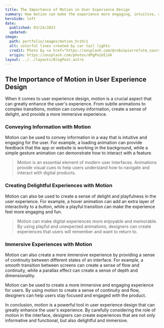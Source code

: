 ```yaml
---
title: The Importance of Motion in User Experience Design
summary: How motion can make the experience more engaging, intuitive, and memorable?
heroSide: left
date:
  published: 03/24/2023
  updated:
image:
  path: portfolio/images/motion_hrzhc1
  alt: colorful lines created by car tail lights
  credit: Photo by <a href="https://unsplash.com/@robinpierre?utm_source=unsplash&utm_medium=referral&utm_content=creditCopyText">Robin Pierre</a> on <a href="https://unsplash.com/photos/dPgPoiUIiXk?utm_source=unsplash&utm_medium=referral&utm_content=creditCopyText">Unsplash</a>
  origin: https://unsplash.com/photos/dPgPoiUIiXk
layout: ../../layouts/BlogPost.astro
---
```


## The Importance of Motion in User Experience Design

When it comes to user experience design, motion is a crucial aspect that can greatly enhance the user's experience. From subtle animations to complex transitions, motion can convey information, create a sense of delight, and provide a more immersive experience.

### Conveying Information with Motion

Motion can be used to convey information in a way that is intuitive and engaging for the user. For example, a loading animation can provide feedback that the app or website is working in the background, while a simple gesture animation can demonstrate how to interact with a feature.

> Motion is an essential element of modern user interfaces. Animations provide visual cues to help users understand how to navigate and interact with digital products.

### Creating Delightful Experiences with Motion

Motion can also be used to create a sense of delight and playfulness in the user experience. For example, a hover animation can add an extra layer of interactivity to a button, while a playful transition can make the experience feel more engaging and fun.

> Motion can make digital experiences more enjoyable and memorable. By using playful and unexpected animations, designers can create experiences that users will remember and want to return to.

### Immersive Experiences with Motion

Motion can also create a more immersive experience by providing a sense of continuity between different states of an interface. For example, a smooth transition between screens can create a sense of flow and continuity, while a parallax effect can create a sense of depth and dimensionality.

Motion can be used to create a more immersive and engaging experience for users. By using motion to create a sense of continuity and flow, designers can help users stay focused and engaged with the product.

In conclusion, motion is a powerful tool in user experience design that can greatly enhance the user's experience. By carefully considering the role of motion in the interface, designers can create experiences that are not only informative and functional, but also delightful and immersive.
